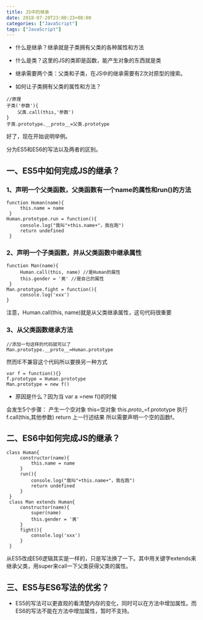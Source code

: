 ```yaml
---
title: JS中的继承
date: 2018-07-20T23:00:23+08:00
categories: ["JavaScript"]
tags: ["JavaScript"]
---
```


- 什么是继承？继承就是子类拥有父类的各种属性和方法
 
- 什么是类？这里的JS的类即是函数，能产生对象的东西就是类
 
- 继承需要两个类：父类和子类，在JS中的继承需要有2次对原型的搜索。
 
- 如何让子类拥有父类的属性和方法？

```angular2
//原理
子类('参数'){
    父类.call(this,'参数')
}
子类.prototype.__proto__=父类.prototype
```

好了，现在开始说明举例。

分为ES5和ES6的写法以及两者的区别。

## 一、ES5中如何完成JS的继承？

### 1、声明一个父类函数，父类函数有一个name的属性和run()的方法

```angular2
function Human(name){
     this.name = name
 }
Human.prototype.run = function(){
     console.log("我叫"+this.name+"，我在跑")
     return undefined
 }
```

### 2、声明一个子类函数，并从父类函数中继承属性

```angular2
function Man(name){
     Human.call(this, name) //是Human的属性
     this.gender = '男' //是自己的属性
 }
Man.prototype.fight = function(){
     console.log('xxx')
}
```
 
注意，Human.call(this, name)就是从父类继承属性，这句代码很重要

### 3、从父类函数继承方法

```angular2
//添加一句这样的代码就可以了
Man.prototype.__proto__=Human.prototype
```

然而IE不兼容这个代码所以要换另一种方式

```angular2
var f = function(){}
f.prototype = Human.prototype
Man.prototype = new f()
```

- 原因是什么？因为当 var a =new f()的时候

会发生5个步骤：
产生一个空对象
this=空对象
this._proto__=f.prototype
执行f.call(this,其他参数)
return 上一行述结果
所以需要声明一个空的函数f。

## 二、ES6中如何完成JS的继承？

```angular2
class Human{
     constructor(name){
         this.name = name
     }
     run(){
         console.log("我叫"+this.name+"，我在跑")
         return undefined
     }
 }
 class Man extends Human{
     constructor(name){
         super(name)
         this.gender = '男'
     }
     fight(){
         console.log('xxx')
     }
 }
```
从ES5改成ES6逻辑其实是一样的，只是写法换了一下。其中用关键字extends来继承父类，用super来call一下父类获得父类的属性。

## 三、ES5与ES6写法的优劣？

- ES5的写法可以更直观的看清楚内存的变化，同时可以在方法中增加属性。而ES6的写法不能在方法中增加属性，暂时不支持。
